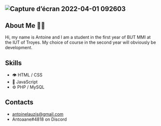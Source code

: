 ## ![Capture d’écran 2022-04-01 092603](https://user-images.githubusercontent.com/100697124/161228040-627f475f-2faf-4c96-8d36-e478db5fc305.jpg)

## About Me 🙋‍♂️
Hi, my name is Antoine and I am a student in the first year of BUT MMI at the IUT of Troyes. My choice of course in the second year will obviously be development. 

## Skills 
 - 👁️ HTML / CSS 
 - 💽 JavaScript 
 - ⚙️ PHP / MySQL 

## Contacts 
 - antoinelauzis@gmail.com
 - Antoaane#4818 on Discord
